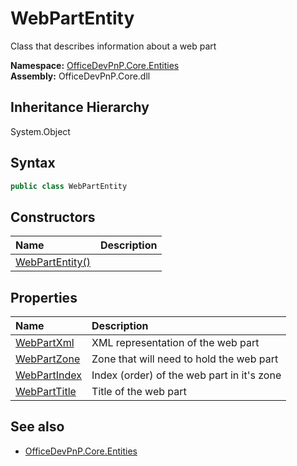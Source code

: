 # WebPartEntity
Class that describes information about a web part  

**Namespace:** [OfficeDevPnP.Core.Entities](OfficeDevPnP.Core.Entities.md)  
**Assembly:** OfficeDevPnP.Core.dll  
## Inheritance Hierarchy
System.Object  
## Syntax
```C#
public class WebPartEntity
```
## Constructors
|**Name**|**Description**|
|:-----|:-----|
| [WebPartEntity()](OfficeDevPnP.Core.Entities.WebPartEntity.Constructor1details.md) | 
## Properties
|**Name**|**Description**|
|:-----|:-----|
| [WebPartXml](OfficeDevPnP.Core.Entities.WebPartEntity.WebPartXml.md) | XML representation of the web part
| [WebPartZone](OfficeDevPnP.Core.Entities.WebPartEntity.WebPartZone.md) | Zone that will need to hold the web part
| [WebPartIndex](OfficeDevPnP.Core.Entities.WebPartEntity.WebPartIndex.md) | Index (order) of the web part in it's zone
| [WebPartTitle](OfficeDevPnP.Core.Entities.WebPartEntity.WebPartTitle.md) | Title of the web part
## See also
- [OfficeDevPnP.Core.Entities](OfficeDevPnP.Core.Entities.md)
